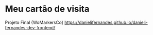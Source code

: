 # Meu cartão de visita
 Projeto Final {WoMarkersCo}
https://danielifernandes.github.io/danieli-fernandes-dev-frontend/
